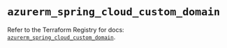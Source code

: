 # `azurerm_spring_cloud_custom_domain`

Refer to the Terraform Registry for docs: [`azurerm_spring_cloud_custom_domain`](https://registry.terraform.io/providers/hashicorp/azurerm/4.4.0/docs/resources/spring_cloud_custom_domain).
